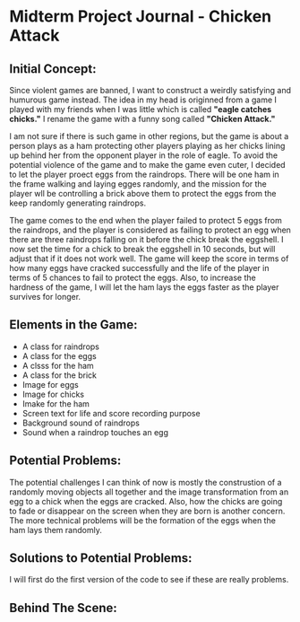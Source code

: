 # Midterm Project Journal - Chicken Attack
## Initial Concept:
Since violent games are banned, I want to construct a weirdly satisfying and humurous game instead. The idea in my head is originned from a game I played with my friends when I was little which is called **"eagle catches chicks."** I rename the game with a funny song called **"Chicken Attack."**

I am not sure if there is such game in other regions, but the game is about a person plays as a ham protecting other players playing as her chicks lining up behind her from the opponent player in the role of eagle. To avoid the potential violence of the game and to make the game even cuter, I decided to let the player proect eggs from the raindrops. There will be one ham in the frame walking and laying egges randomly, and the mission for the player wll be controlling a brick above them to protect the eggs from the keep randomly generating raindrops.

The game comes to the end when the player failed to protect 5 eggs from the raindrops, and the player is considered as failing to protect an egg when there are three raindrops falling on it before the chick break the eggshell. I now set the time for a chick to break the eggshell in 10 seconds, but will adjust that if it does not work well. The game will keep the score in terms of how many eggs have cracked successfully and the life of the player in terms of 5 chances to fail to protect the eggs. Also, to increase the hardness of the game, I will let the ham lays the eggs faster as the player survives for longer.

## Elements in the Game:
- A class for raindrops
- A class for the eggs
- A clsss for the ham
- A class for the brick
- Image for eggs
- Image for chicks
- Imake for the ham
- Screen text for life and score recording purpose
- Background sound of raindrops
- Sound when a raindrop touches an egg

## Potential Problems:
The potential challenges I can think of now is mostly the construstion of a randomly moving objects all together and the image transformation from an egg to a chick when the eggs are cracked. Also, how the chicks are going to fade or disappear on the screen when they are born is another concern. The more technical problems will be the formation of the eggs when the ham lays them randomly.

## Solutions to Potential Problems:
I will first do the first version of the code to see if these are really problems.

## Behind The Scene:
